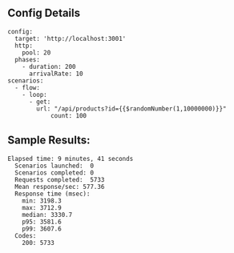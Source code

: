 
## Config Details

    config:
      target: 'http://localhost:3001'
      http:
        pool: 20
      phases:
        - duration: 200
          arrivalRate: 10
    scenarios:
      - flow:
        - loop:
          - get:
            url: "/api/products?id={{$randomNumber(1,10000000)}}"
                count: 100


## Sample Results:

    Elapsed time: 9 minutes, 41 seconds
      Scenarios launched:  0
      Scenarios completed: 0
      Requests completed:  5733
      Mean response/sec: 577.36
      Response time (msec):
        min: 3198.3
        max: 3712.9
        median: 3330.7
        p95: 3581.6
        p99: 3607.6
      Codes:
        200: 5733

